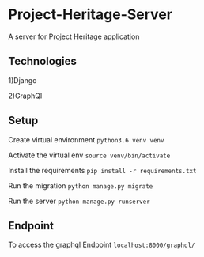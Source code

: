 # Project-Heritage-Server
A server for Project Heritage application

## Technologies

1)Django

2)GraphQl

## Setup

Create virtual environment `python3.6 venv venv`

Activate the virtual env `source venv/bin/activate`

Install the requirements `pip install -r requirements.txt`

Run the migration `python manage.py migrate`

Run the server `python manage.py runserver`

## Endpoint

To access the graphql Endpoint `localhost:8000/graphql/`
